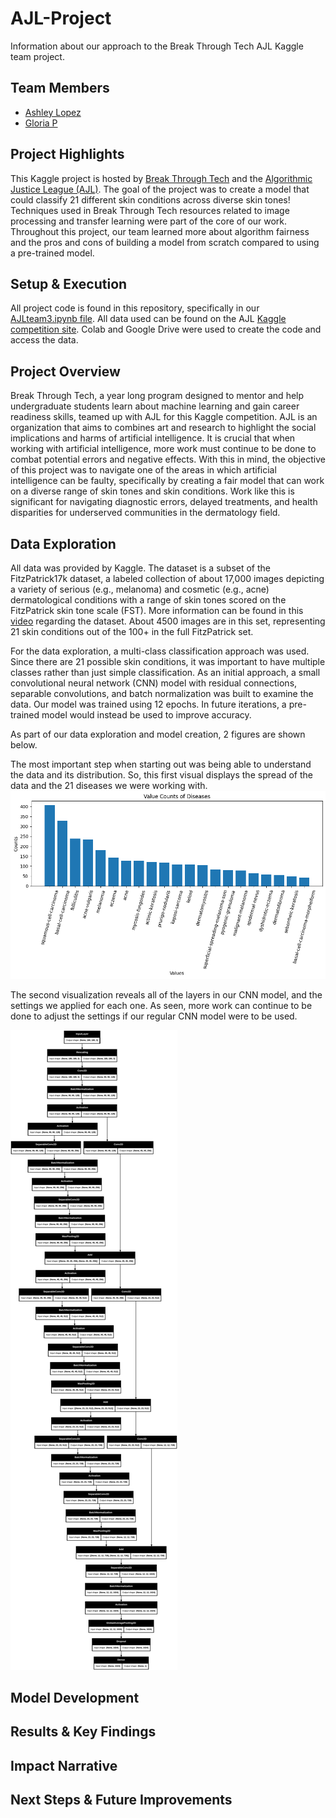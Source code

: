 # AJL-Project
Information about our approach to the Break Through Tech AJL Kaggle team project. 

## Team Members
- [Ashley Lopez](https://github.com/ashleylopezm)
- [Gloria P](https://github.com/gloriapul)

## Project Highlights
This Kaggle project is hosted by [Break Through Tech](https://www.breakthroughtech.org/) and the [Algorithmic Justice League (AJL)](https://www.ajl.org/about). The goal of the project was to create a model that could classify 21 different skin conditions across diverse skin tones! Techniques used in Break Through Tech resources related to image processing and transfer learning were part of the core of our work. Throughout this project, our team learned more about algorithm fairness and the pros and cons of building a model from scratch compared to using a pre-trained model. 

## Setup & Execution
All project code is found in this repository, specifically in our [AJLteam3.ipynb file](https://github.com/gloriapul/AJL-Project/blob/main/AJLTeam3.ipynb). All data used can be found on the AJL [Kaggle competition site](https://www.kaggle.com/competitions/bttai-ajl-2025/data). Colab and Google Drive were used to create the code and access the data. 

## Project Overview 
Break Through Tech, a year long program designed to mentor and help undergraduate students learn about machine learning and gain career readiness skills, teamed up with AJL for this Kaggle competition. AJL is an organization that aims to combines art and research to highlight the social implications and harms of artificial intelligence. It is crucial that when working with artificial intelligence, more work must continue to be done to combat potential errors and negative effects. With this in mind, the objective of this project was to navigate one of the areas in which artificial intelligence can be faulty, specifically by creating a fair model that can work on a diverse range of skin tones and skin conditions. Work like this is significant for navigating diagnostic errors, delayed treatments, and health disparities for underserved communities in the dermatology field. 

## Data Exploration 
All data was provided by Kaggle. The dataset is a subset of the FitzPatrick17k dataset, a labeled collection of about 17,000 images depicting a variety of serious (e.g., melanoma) and cosmetic (e.g., acne) dermatological conditions with a range of skin tones scored on the FitzPatrick skin tone scale (FST). More information can be found in this [video](https://www.youtube.com/watch?v=bizJpy5VQmQ) regarding the dataset. About 4500 images are in this set, representing 21 skin conditions out of the 100+ in the full FitzPatrick set.

For the data exploration, a multi-class classification approach was used. Since there are 21 possible skin conditions, it was important to have multiple classes rather than just simple classification. As an initial approach, a small convolutional neural network (CNN) model with residual connections, separable convolutions, and batch normalization was built to examine the data. Our model was trained using 12 epochs. In future iterations, a pre-trained model would instead be used to improve accuracy. 

As part of our data exploration and model creation, 2 figures are shown below.

The most important step when starting out was being able to understand the data and its distribution. So, this first visual displays the spread of the data and the 21 diseases we were working with.
![Second Visual](https://github.com/gloriapul/AJL-Project/blob/main/value_counts.png)

The second visualization reveals all of the layers in our CNN model, and the settings we applied for each one. As seen, more work can continue to be done to adjust the settings if our regular CNN model were to be used. 

![Second Visual](https://github.com/gloriapul/AJL-Project/blob/main/layers.png)

## Model Development
## Results & Key Findings
## Impact Narrative
## Next Steps & Future Improvements
